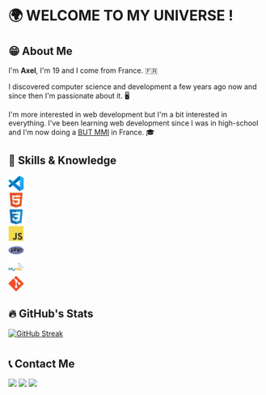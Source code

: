 # 🌍 WELCOME TO MY UNIVERSE !

## 😁 About Me 

I'm **Axel**, I'm 19 and I come from France. :fr:

I discovered computer science and development a few years ago now and since then I'm passionate about it. 🖥️

I'm more interested in web development but I'm a bit interested in everything. I've been learning web development since I was in high-school and I'm now doing a [BUT MMI](https://www.onisep.fr/Ressources/Univers-Formation/Formations/Post-bac/but-metiers-du-multimedia-et-de-l-internet) in France. 🎓

## 🧠 Skills & Knowledge

<div>
  <img src="https://github.com/devicons/devicon/blob/master/icons/vscode/vscode-original.svg" alt="vscode" width="30" height="30" /><br>
  <img src="https://github.com/devicons/devicon/blob/master/icons/html5/html5-original.svg" alt="html5" width="30" height="30" /><br>
  <img src="https://github.com/devicons/devicon/blob/master/icons/css3/css3-original.svg" alt="css3" width="30" height="30" /><br>
  <img src="https://github.com/devicons/devicon/blob/master/icons/javascript/javascript-original.svg" alt="javascript" width="30" height="30" /><br>
  <img src="https://github.com/devicons/devicon/blob/master/icons/php/php-original.svg" alt="php" width="30" height="30" /><br>
  <img src="https://github.com/devicons/devicon/blob/master/icons/mysql/mysql-original-wordmark.svg" alt="mysql" width="30" height="30" /><br>
  <img src="https://github.com/devicons/devicon/blob/master/icons/git/git-original.svg" alt="git" width="30" height="30" />
</div>

## 🔥 GitHub's Stats

[![GitHub Streak](https://github-readme-streak-stats.herokuapp.com?user=lepremieraxel&theme=github-dark-blue&hide_border=true&fire=DD3F1B&currStreakNum=DD3F1B)](https://git.io/streak-stats)

# 

## 📞 Contact Me

[<img src="https://img.shields.io/badge/LinkedIn-blue?style=for-the-badge&logo=linkedin&logoColor=white"/>](https://www.linkedin.com/in/lepremieraxel/)
[<img src="https://img.shields.io/badge/Instagram-purple?style=for-the-badge&logo=instagram&logoColor=white"/>](https://www.instagram.com/lepremieraxel/)
[<img src="https://img.shields.io/badge/Website-green?style=for-the-badge"/>](https://axelmarcial.com/)
